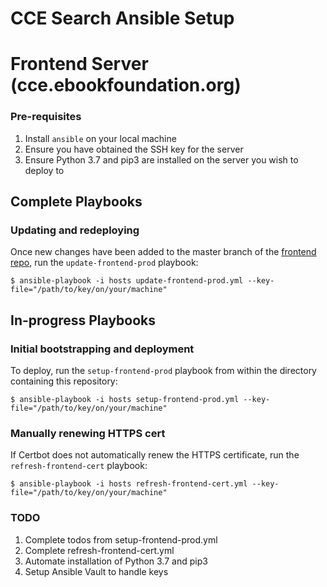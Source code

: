 # CCE Search Ansible Setup

# Frontend Server (cce.ebookfoundation.org)

### Pre-requisites
1. Install `ansible` on your local machine
2. Ensure you have obtained the SSH key for the server 
3. Ensure Python 3.7 and pip3 are installed on the server you wish to deploy to

## Complete Playbooks

### Updating and redeploying

Once new changes have been added to the master branch of the [frontend repo](https://github.com/EbookFoundation/cce-search-prototype), run the `update-frontend-prod` playbook:
```
$ ansible-playbook -i hosts update-frontend-prod.yml --key-file="/path/to/key/on/your/machine"
```

## In-progress Playbooks

### Initial bootstrapping and deployment 

To deploy, run the `setup-frontend-prod` playbook from within the directory containing this repository:
```
$ ansible-playbook -i hosts setup-frontend-prod.yml --key-file="/path/to/key/on/your/machine"
```  

### Manually renewing HTTPS cert
If Certbot does not automatically renew the HTTPS certificate, run the `refresh-frontend-cert` playbook:
```
$ ansible-playbook -i hosts refresh-frontend-cert.yml --key-file="/path/to/key/on/your/machine"
```

### TODO
1. Complete todos from setup-frontend-prod.yml
2. Complete refresh-frontend-cert.yml
3. Automate installation of Python 3.7 and pip3
4. Setup Ansible Vault to handle keys